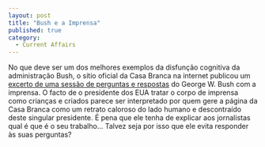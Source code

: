 ```yaml
---
layout: post
title: "Bush e a Imprensa"
published: true
category:
  - Current Affairs
---
```


No que deve ser um dos melhores exemplos da disfunção cognitiva da
administração Bush, o sítio oficial da Casa Branca na internet publicou
um [excerto de uma sessão de perguntas e respostas] do George W. Bush
com a imprensa. O facto de o presidente dos EUA tratar o corpo de
imprensa como crianças e criados parece ser interpretado por quem gere a
página da Casa Branca como um retrato caloroso do lado humano e
descontraído deste singular presidente. É pena que ele tenha de explicar
aos jornalistas qual é que é o seu trabalho... Talvez seja por isso que
ele evita responder às suas perguntas?

  [excerto de uma sessão de perguntas e respostas]: http://www.whitehouse.gov/news/releases/2004/01/20040122-5.html
